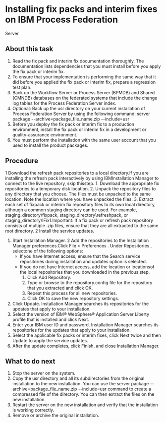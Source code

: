 # Installing fix packs and interim fixes on IBM Process Federation
Server

## About this task

1. Read the fix pack and interim fix documentation thoroughly. The
documentation lists dependencies that you must install before you
apply the fix pack or interim fix.
2. To ensure that your implementation is performing the same way
that it did before you applied the fix pack or interim fix, prepare
a regression test plan.
3. Back up the Workflow Server or Process Server
(BPMDB) and Shared (CMNDB) databases on the federated systems that include the change log tables for
the Process Federation Server index.
4. Optional: Back up the usr directory on your
current installation of Process Federation Server by
using the following command: server package --archive=package\_file\_name.zip --include=usr
5. Before you deploy the fix pack or interim fix to a production
environment, install the fix pack or interim fix in a development
or quality-assurance environment.
6. You must perform the installation with the same user account that
you used to install the product packages.

## Procedure

1 Download the refresh pack repositories to a local directory.If you are installing the refresh pack interactively by using IBMInstallation Manager to connect to the live repository, skip thisstep.
    1. Download the appropriate fix repositories to a temporary
disk location.
    2. Unpack the repository files to any directory that you
choose. The files must be unpacked to the same location. Note the
location where you have unpacked the files.
    3. Extract each set of fixpack or interim fix repository
files to its own local directory, although a common staging directory
can be used.  For example, staging\_directory\fixpack,
staging\_directory\refreshpack, or
staging\_directory\IFix1.Important: If a fix pack or refresh pack
repository consists of multiple .zip files, ensure that they are all extracted
to the same root directory.
2 Install the service updates.

1. Start Installation Manager.
2 Add the repositories to the Installation Manager preferences.Click File > Preferences . Under Repositories , selectone of the following options:
    - If you have Internet access, ensure that the Search
service repositories during installation and updates option
is selected.
    - If you do not have Internet access, add the location or locationsof the local repositories that you downloaded in the previous step.
        1. Click Add Repository.
        2. Type or browse to the repository.config file
for the repository that you extracted and click OK.
        3. Repeat this process for all new repositories.
        4. Click OK to save the new repository settings.
3. Click Update.  Installation
Manager searches its repositories for the updates that apply to your
installation.
4. Select the version of IBM®
WebSphere® Application Server Liberty
profile that is installed and click Next.
5. Enter your IBM user ID and password. Installation
Manager searches its repositories for the updates that apply to your
installation.
6. Select the applicable fix packs or interim fixes, click Next twice
and then Update to apply the service updates.
7. After the update completes, click Finish,
and close Installation Manager.

## What to do next

1. Stop the server on the system.
2. Copy the usr directory and all its subdirectories from the original
installation to the new installation. You can use the server package
--archive=package\_file\_name.zip --include=usr command to create a
compressed file of the directory. You can then extract the files on the new installation.
3. Restart the server on the new installation and verify that the installation is working
correctly.
4. Remove or archive the original installation.